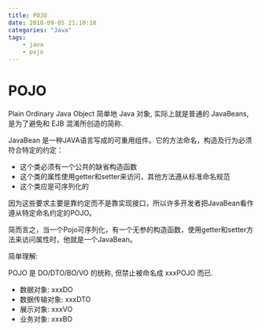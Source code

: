 ```yaml
---
title: POJO
date: 2018-09-05 21:10:18
categories: "Java"
tags:
    - java
    - pojo
---
```


# POJO

Plain Ordinary Java Object
简单地 Java 对象, 实际上就是普通的 JavaBeans, 是为了避免和 EJB 混淆所创造的简称.

<!-- more -->

JavaBean 是一种JAVA语言写成的可重用组件。它的方法命名，构造及行为必须符合特定的约定：

- 这个类必须有一个公共的缺省构造函数
- 这个类的属性使用getter和setter来访问，其他方法遵从标准命名规范
- 这个类应是可序列化的

因为这些要求主要是靠约定而不是靠实现接口，所以许多开发者把JavaBean看作遵从特定命名约定的POJO。

简而言之，当一个Pojo可序列化，有一个无参的构造函数，使用getter和setter方法来访问属性时，他就是一个JavaBean。

简单理解:

POJO 是 DO/DTO/BO/VO 的统称, 但禁止被命名成 xxxPOJO 而已.

- 数据对象: xxxDO
- 数据传输对象: xxxDTO
- 展示对象: xxxVO
- 业务对象: xxxBO